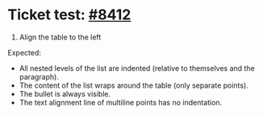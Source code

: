 # Ticket test: [#8412](https://github.com/ckeditor/ckeditor5/issues/8412)

1. Align the table to the left

Expected:

* All nested levels of the list are indented (relative to themselves and the paragraph).
* The content of the list wraps around the table (only separate points).
* The bullet is always visible.
* The text alignment line of multiline points has no indentation.
